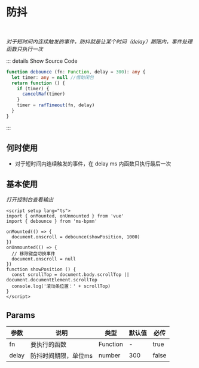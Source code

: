 # 防抖

<br/>

*对于短时间内连续触发的事件，防抖就是让某个时间（delay）期限内，事件处理函数只执行一次*

::: details  Show Source Code

```ts
function debounce (fn: Function, delay = 300): any {
  let timer: any = null //借助闭包
  return function () {
    if (timer) {
      cancelRaf(timer)
    }
    timer = rafTimeout(fn, delay)
  }
}
```

:::

## 何时使用

- 对于短时间内连续触发的事件，在 delay ms 内函数只执行最后一次

<script setup lang="ts">
import { onMounted, onUnmounted } from 'vue'
import { debounce } from 'ms-bpmn'

onMounted(() => {
  document.onscroll = debounce(showPosition, 1000)
})
onUnmounted(() => {
  // 移除键盘切换事件
  document.onscroll = null
})
function showPosition () {
  const scrollTop = document.body.scrollTop || document.documentElement.scrollTop
  console.log('滚动条位置：' + scrollTop)
}
</script>

## 基本使用

*打开控制台查看输出*

```vue
<script setup lang="ts">
import { onMounted, onUnmounted } from 'vue'
import { debounce } from 'ms-bpmn'

onMounted(() => {
  document.onscroll = debounce(showPosition, 1000)
})
onUnmounted(() => {
  // 移除键盘切换事件
  document.onscroll = null
})
function showPosition () {
  const scrollTop = document.body.scrollTop || document.documentElement.scrollTop
  console.log('滚动条位置：' + scrollTop)
}
</script>
```

## Params

参数 | 说明 | 类型 | 默认值 | 必传
-- | -- | -- | -- | --
fn | 要执行的函数 | Function | - | true
delay | 防抖时间期限，单位ms | number | 300 | false
